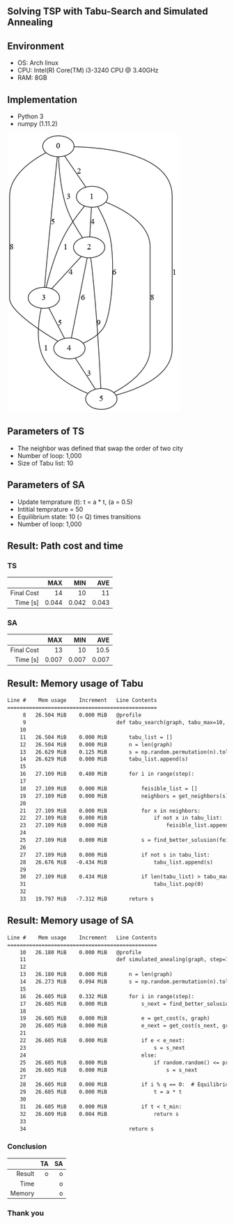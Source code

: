 ## Solving TSP with Tabu-Search and Simulated Annealing



## Environment
- OS: Arch linux 
- CPU: Intel(R) Core(TM) i3-3240 CPU @ 3.40GHz
- RAM: 8GB



## Implementation
- Python 3
- numpy (1.11.2)



![graph](img/tsp_graph.gv.png)



## Parameters of TS
- The neighbor was defined that swap the order of two city
- Number of loop: 1,000
- Size of Tabu list: 10




## Parameters of SA
- Update temprature (t): t = a * t,  (a = 0.5)
- Intitial temprature = 50
- Equilibrium state: 10 (= Q) times transitions
- Number of loop: 1,000



## Result: Path cost and time 

### TS
|            |        MAX |        MIN |        AVE |
|-----------:|-----------:|-----------:|-----------:|
| Final Cost | 14         | 10         | 11         |
| Time [s]   |  0.044     |  0.042     |  0.043     |

### SA
|            |         MAX |         MIN |         AVE |
|-----------:|------------:|------------:|------------:|
| Final Cost | 13          | 10          | 10.5        |
| Time [s]   |  0.007      |  0.007      |  0.007     |



## Result: Memory usage of Tabu
```txt
Line #    Mem usage    Increment   Line Contents
================================================
     8   26.504 MiB    0.000 MiB   @profile
     9                             def tabu_search(graph, tabu_max=10, step=1000):
    10                             
    11   26.504 MiB    0.000 MiB       tabu_list = []
    12   26.504 MiB    0.000 MiB       n = len(graph)
    13   26.629 MiB    0.125 MiB       s = np.random.permutation(n).tolist()  # initil solution
    14   26.629 MiB    0.000 MiB       tabu_list.append(s)
    15                             
    16   27.109 MiB    0.480 MiB       for i in range(step):
    17                             
    18   27.109 MiB    0.000 MiB           feisible_list = []
    19   27.109 MiB    0.000 MiB           neighbors = get_neighbors(s)
    20                             
    21   27.109 MiB    0.000 MiB           for x in neighbors:
    22   27.109 MiB    0.000 MiB               if not x in tabu_list:
    23   27.109 MiB    0.000 MiB                   feisible_list.append(x)
    24                             
    25   27.109 MiB    0.000 MiB           s = find_better_solusion(feisible_list, s, graph)
    26                             
    27   27.109 MiB    0.000 MiB           if not s in tabu_list:
    28   26.676 MiB   -0.434 MiB               tabu_list.append(s)
    29                             
    30   27.109 MiB    0.434 MiB           if len(tabu_list) > tabu_max:
    31                                         tabu_list.pop(0)
    32                             
    33   19.797 MiB   -7.312 MiB       return s
```



## Result: Memory usage of SA
```txt
Line #    Mem usage    Increment   Line Contents
================================================
    10   26.180 MiB    0.000 MiB   @profile
    11                             def simulated_anealing(graph, step=1000, a=0.5, q=10, t=50, t_min=0.001):
    12                             
    13   26.180 MiB    0.000 MiB       n = len(graph)
    14   26.273 MiB    0.094 MiB       s = np.random.permutation(n).tolist()  # initil solution
    15                             
    16   26.605 MiB    0.332 MiB       for i in range(step):
    17   26.605 MiB    0.000 MiB           s_next = find_better_solusion(get_neighbors(s), s, graph)
    18                             
    19   26.605 MiB    0.000 MiB           e = get_cost(s, graph)
    20   26.605 MiB    0.000 MiB           e_next = get_cost(s_next, graph)
    21                             
    22   26.605 MiB    0.000 MiB           if e < e_next:
    23                                         s = s_next
    24                                     else:
    25   26.605 MiB    0.000 MiB               if random.random() <= probability(e, e_next, t):
    26   26.605 MiB    0.000 MiB                   s = s_next
    27                             
    28   26.605 MiB    0.000 MiB           if i % q == 0:  # Equilibrium state
    29   26.605 MiB    0.000 MiB               t = a * t
    30                             
    31   26.605 MiB    0.000 MiB           if t < t_min:
    32   26.609 MiB    0.004 MiB               return s
    33                             
    34                                 return s
```



### Conclusion
|         |  TA     |        SA | 
|--------:|--------:|----------:|
| Result  |   o     |    o      |
| Time    |         |    o      |
| Memory  |         |    o      |



### Thank you
